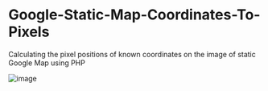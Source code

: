 # Google-Static-Map-Coordinates-To-Pixels
Calculating the pixel positions of known coordinates on the image of static Google Map using PHP

![image](https://user-images.githubusercontent.com/26608984/168472751-77d447b6-c113-4b0a-8908-8a5e10446bd3.png)
